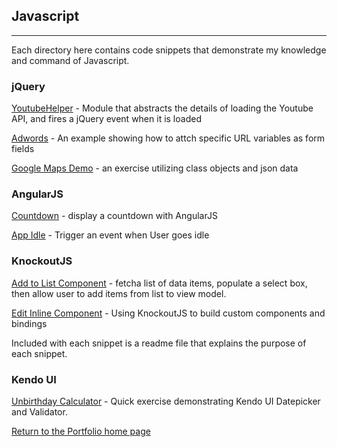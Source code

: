 ## Javascript
***

Each directory here contains code snippets that demonstrate my knowledge and command of Javascript.

### jQuery

[YoutubeHelper](https://github.com/stljeff1/portfolio/tree/master/Javascript/YoutubeHelper) - Module that abstracts the details of loading the Youtube API, and fires a  jQuery event when it is loaded

[Adwords](https://github.com/stljeff1/portfolio/tree/master/Javascript/adwords) - An example showing how to attch specific URL variables as form fields

[Google Maps Demo](https://github.com/stljeff1/portfolio/tree/master/Javascript/google-maps-demo) - an exercise utilizing class objects and json data


### AngularJS
[Countdown](https://github.com/stljeff1/portfolio/tree/master/Javascript/countdown) - display a countdown with AngularJS

[App Idle](https://github.com/stljeff1/portfolio/tree/master/Javascript/app-idle) - Trigger an event when User goes idle

### KnockoutJS
[Add to List Component](https://github.com/stljeff1/portfolio/tree/master/Javascript/add-to-list-knockout-component) - fetcha list of data items, populate a select box, then allow user to add items from list to view model.

[Edit Inline Component](https://github.com/stljeff1/portfolio/tree/master/Javascript/edit-inline-knockout-component) - Using KnockoutJS to build custom components and bindings

Included with each snippet is a readme file that explains the purpose of each snippet.

### Kendo UI
[Unbirthday Calculator](https://github.com/stljeff1/portfolio/tree/master/Javascript/unbirthdays) - Quick exercise demonstrating Kendo UI Datepicker and Validator.

[Return to the Portfolio home page](https://github.com/stljeff1/tree/master/portfolio/)